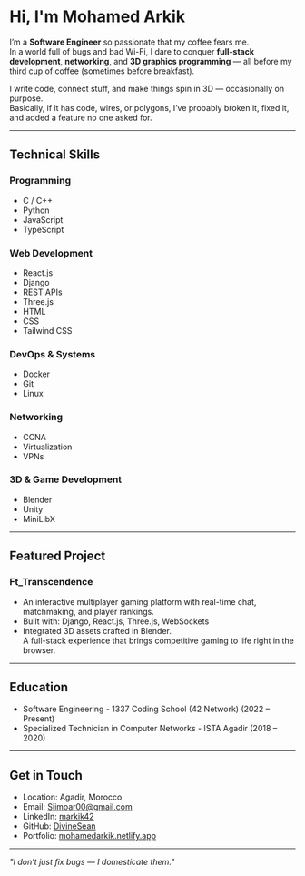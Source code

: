 # Hi, I'm Mohamed Arkik

I’m a **Software Engineer** so passionate that my coffee fears me.  
In a world full of bugs and bad Wi-Fi, I dare to conquer **full-stack development**, **networking**, and **3D graphics programming** — all before my third cup of coffee (sometimes before breakfast).

I write code, connect stuff, and make things spin in 3D — occasionally on purpose.  
Basically, if it has code, wires, or polygons, I’ve probably broken it, fixed it, and added a feature no one asked for.

---

## Technical Skills

### Programming
- C / C++
- Python
- JavaScript
- TypeScript

### Web Development
- React.js
- Django
- REST APIs
- Three.js
- HTML
- CSS
- Tailwind CSS

### DevOps & Systems
- Docker
- Git
- Linux

### Networking
- CCNA
- Virtualization
- VPNs

### 3D & Game Development
- Blender
- Unity
- MiniLibX

---

## Featured Project

### Ft_Transcendence
- An interactive multiplayer gaming platform with real-time chat, matchmaking, and player rankings.  
- Built with: Django, React.js, Three.js, WebSockets  
- Integrated 3D assets crafted in Blender.  
A full-stack experience that brings competitive gaming to life right in the browser.

---

## Education

- Software Engineering - 1337 Coding School (42 Network) (2022 – Present)  
- Specialized Technician in Computer Networks - ISTA Agadir (2018 – 2020)

---

## Get in Touch

- Location: Agadir, Morocco  
- Email: [Siimoar00@gmail.com](mailto:Siimoar00@gmail.com)  
- LinkedIn: [markik42](https://linkedin.com/in/markik42)  
- GitHub: [DivineSean](https://github.com/DivineSean)  
- Portfolio: [mohamedarkik.netlify.app](https://mohamedarkik.netlify.app)

---

*"I don’t just fix bugs — I domesticate them."*
